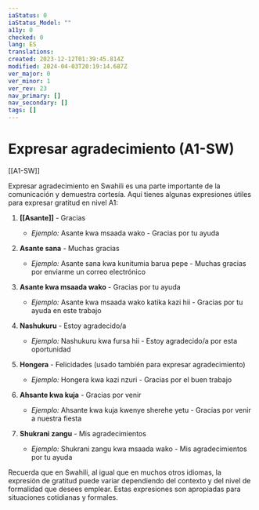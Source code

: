 ```yaml
---
iaStatus: 0
iaStatus_Model: ""
a11y: 0
checked: 0
lang: ES
translations: 
created: 2023-12-12T01:39:45.814Z
modified: 2024-04-03T20:19:14.687Z
ver_major: 0
ver_minor: 1
ver_rev: 23
nav_primary: []
nav_secondary: []
tags: []
---
```

# Expresar agradecimiento (A1-SW)

[[A1-SW]]

Expresar agradecimiento en Swahili es una parte importante de la comunicación y demuestra cortesía. Aquí tienes algunas expresiones útiles para expresar gratitud en nivel A1:

1. **[[Asante]]** - Gracias
   - *Ejemplo:* Asante kwa msaada wako - Gracias por tu ayuda

2. **Asante sana** - Muchas gracias
   - *Ejemplo:* Asante sana kwa kunitumia barua pepe - Muchas gracias por enviarme un correo electrónico

3. **Asante kwa msaada wako** - Gracias por tu ayuda
   - *Ejemplo:* Asante kwa msaada wako katika kazi hii - Gracias por tu ayuda en este trabajo

4. **Nashukuru** - Estoy agradecido/a
   - *Ejemplo:* Nashukuru kwa fursa hii - Estoy agradecido/a por esta oportunidad

5. **Hongera** - Felicidades (usado también para expresar agradecimiento)
   - *Ejemplo:* Hongera kwa kazi nzuri - Gracias por el buen trabajo

6. **Ahsante kwa kuja** - Gracias por venir
   - *Ejemplo:* Ahsante kwa kuja kwenye sherehe yetu - Gracias por venir a nuestra fiesta

7. **Shukrani zangu** - Mis agradecimientos
   - *Ejemplo:* Shukrani zangu kwa msaada wako - Mis agradecimientos por tu ayuda

Recuerda que en Swahili, al igual que en muchos otros idiomas, la expresión de gratitud puede variar dependiendo del contexto y del nivel de formalidad que desees emplear. Estas expresiones son apropiadas para situaciones cotidianas y formales. 